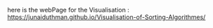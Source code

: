 here is the webPage for the Visualisation : https://junaiduthman.github.io/Visualisation-of-Sorting-Algorithmes/
